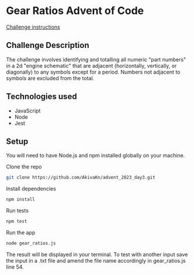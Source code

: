 # Gear Ratios Advent of Code

[Challenge instructions](https://adventofcode.com/2023/day/3)

## Challenge Description

The challenge involves identifying and totalling all numeric "part numbers" in a 2d "engine schematic" that are adjacent (horizontally, vertically, or diagonally) to any symbols except for a period. Numbers not adjacent to symbols are excluded from the total.

## Technologies used

- JavaScript
- Node
- Jest

## Setup

You will need to have Node.js and npm installed globally on your machine.

Clone the repo

```bash
git clone https://github.com/AkivaKn/advent_2023_day3.git
```

Install dependencies

```bash
npm install
```

Run tests
```bash
npm test
```

Run the app

```bash
node gear_ratios.js
```

The result will be displayed in your terminal. To test with another input save the input in a .txt file and amend the file name accordingly in gear_ratios.js line 54.


